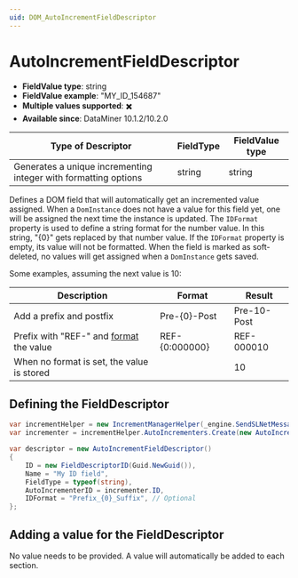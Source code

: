 ```yaml
---
uid: DOM_AutoIncrementFieldDescriptor
---
```


# AutoIncrementFieldDescriptor

- **FieldValue type**: string
- **FieldValue example**: "MY_ID_154687"
- **Multiple values supported**: :heavy_multiplication_x:
- **Available since**: DataMiner 10.1.2/10.2.0

| Type of Descriptor | FieldType | FieldValue type |
|--------------------|-----------|-----------------|
| Generates a unique incrementing integer with formatting options | string | string |

Defines a DOM field that will automatically get an incremented value assigned. When a `DomInstance` does not have a value for this field yet, one will be assigned the next time the instance is updated. The `IDFormat` property is used to define a string format for the number value. In this string, "{0}" gets replaced by that number value. If the `IDFormat` property is empty, its value will not be formatted. When the field is marked as soft-deleted, no values will get assigned when a `DomInstance` gets saved.

Some examples, assuming the next value is 10:

| Description | Format | Result |
|---|---|---|
| Add a prefix and postfix | Pre-{0}-Post | Pre-10-Post |
| Prefix with "REF-" and [format](https://learn.microsoft.com/en-us/dotnet/standard/base-types/custom-numeric-format-strings) the value | REF-{0:000000} | REF-000010 |
| When no format is set, the value is stored | | 10 |

## Defining the FieldDescriptor

```csharp
var incrementHelper = new IncrementManagerHelper(_engine.SendSLNetMessages);
var incrementer = incrementHelper.AutoIncrementers.Create(new AutoIncrementer());

var descriptor = new AutoIncrementFieldDescriptor()
{
    ID = new FieldDescriptorID(Guid.NewGuid()),
    Name = "My ID field",
    FieldType = typeof(string),
    AutoIncrementerID = incrementer.ID,
    IDFormat = "Prefix_{0}_Suffix", // Optional
};
```

## Adding a value for the FieldDescriptor

No value needs to be provided. A value will automatically be added to each section.
